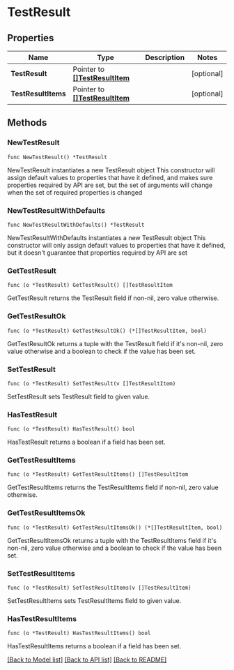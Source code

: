 # TestResult

## Properties

Name | Type | Description | Notes
------------ | ------------- | ------------- | -------------
**TestResult** | Pointer to [**[]TestResultItem**](TestResultItem.md) |  | [optional] 
**TestResultItems** | Pointer to [**[]TestResultItem**](TestResultItem.md) |  | [optional] 

## Methods

### NewTestResult

`func NewTestResult() *TestResult`

NewTestResult instantiates a new TestResult object
This constructor will assign default values to properties that have it defined,
and makes sure properties required by API are set, but the set of arguments
will change when the set of required properties is changed

### NewTestResultWithDefaults

`func NewTestResultWithDefaults() *TestResult`

NewTestResultWithDefaults instantiates a new TestResult object
This constructor will only assign default values to properties that have it defined,
but it doesn't guarantee that properties required by API are set

### GetTestResult

`func (o *TestResult) GetTestResult() []TestResultItem`

GetTestResult returns the TestResult field if non-nil, zero value otherwise.

### GetTestResultOk

`func (o *TestResult) GetTestResultOk() (*[]TestResultItem, bool)`

GetTestResultOk returns a tuple with the TestResult field if it's non-nil, zero value otherwise
and a boolean to check if the value has been set.

### SetTestResult

`func (o *TestResult) SetTestResult(v []TestResultItem)`

SetTestResult sets TestResult field to given value.

### HasTestResult

`func (o *TestResult) HasTestResult() bool`

HasTestResult returns a boolean if a field has been set.

### GetTestResultItems

`func (o *TestResult) GetTestResultItems() []TestResultItem`

GetTestResultItems returns the TestResultItems field if non-nil, zero value otherwise.

### GetTestResultItemsOk

`func (o *TestResult) GetTestResultItemsOk() (*[]TestResultItem, bool)`

GetTestResultItemsOk returns a tuple with the TestResultItems field if it's non-nil, zero value otherwise
and a boolean to check if the value has been set.

### SetTestResultItems

`func (o *TestResult) SetTestResultItems(v []TestResultItem)`

SetTestResultItems sets TestResultItems field to given value.

### HasTestResultItems

`func (o *TestResult) HasTestResultItems() bool`

HasTestResultItems returns a boolean if a field has been set.


[[Back to Model list]](../README.md#documentation-for-models) [[Back to API list]](../README.md#documentation-for-api-endpoints) [[Back to README]](../README.md)


